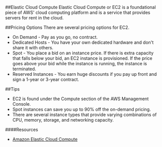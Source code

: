##Elastic Cloud Compute
Elastic Cloud Compute or EC2 is a foundational piece of AWS' cloud computing platform and is a service that provides servers for rent in the cloud.

##Pricing Options
There are several pricing options for EC2.
* On Demand - Pay as you go, no contract.
* Dedicated Hosts - You have your own dedicated hardware and don't share it with others.
* Spot - You place a bid on an instance price. If there is extra capacity that falls below your bid, an EC2 instance is provisioned. If the price goes above your bid while the instance is running, the instance is terminated.
* Reserved Instances - You earn huge discounts if you pay up front and sign a 1-year or 3-year contract.

##Tips
* EC2 is found under the Compute section of the AWS Management Console.
* Spot instances can save you up to 90% off the on-demand pricing.
* There are several instance types that provide varying combinations of CPU, memory, storage, and networking capacity.

####Resources
* [Amazon Elastic Cloud Compute](https://www.amazonaws.cn/en/ec2/)